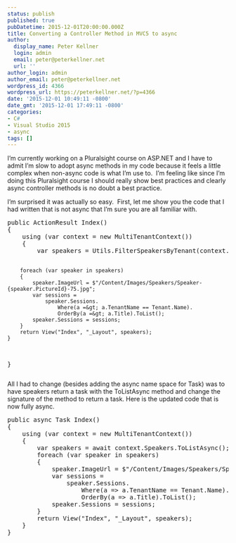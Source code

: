 ```yaml
---
status: publish
published: true
pubDatetime: 2015-12-01T20:00:00.000Z
title: Converting a Controller Method in MVC5 to async
author:
  display_name: Peter Kellner
  login: admin
  email: peter@peterkellner.net
  url: ''
author_login: admin
author_email: peter@peterkellner.net
wordpress_id: 4366
wordpress_url: https://peterkellner.net/?p=4366
date: '2015-12-01 10:49:11 -0800'
date_gmt: '2015-12-01 17:49:11 -0800'
categories:
- C#
- Visual Studio 2015
- async
tags: []
---
```

<p>I’m currently working on a Pluralsight course on ASP.NET and I have to admit I’m slow to adopt async methods in my code because it feels a little complex when non-async code is what I’m use to.  I’m feeling like since I’m doing this Pluralsight course I should really show best practices and clearly async controller methods is no doubt a best practice.</p>
<p>I’m surprised it was actually so easy.  First, let me show you the code that I had written that is not async that I’m sure you are all familiar with.</p>
<pre lang="c#">public ActionResult Index()
{
    using (var context = new MultiTenantContext())
    {
        var speakers = Utils.FilterSpeakersByTenant(context.Speakers.ToList(), Tenant.Name);

        foreach (var speaker in speakers)
        {
            speaker.ImageUrl = $"/Content/Images/Speakers/Speaker-{speaker.PictureId}-75.jpg";
            var sessions =
                speaker.Sessions.
                    Where(a =&gt; a.TenantName == Tenant.Name).
                    OrderBy(a =&gt; a.Title).ToList();
            speaker.Sessions = sessions;
        }
        return View("Index", "_Layout", speakers);
    }
}</pre>
<p>All I had to change (besides adding the async name space for Task) was to have speakers return a task with the ToListAsync method and change the signature of the method to return a task. Here is the updated code that is now fully async.</p>
<pre lang="c#">public async Task Index()
{
    using (var context = new MultiTenantContext())
    {
        var speakers = await context.Speakers.ToListAsync();
        foreach (var speaker in speakers)
        {
            speaker.ImageUrl = $"/Content/Images/Speakers/Speaker-{speaker.PictureId}-75.jpg";
            var sessions =
                speaker.Sessions.
                    Where(a =&gt; a.TenantName == Tenant.Name).
                    OrderBy(a =&gt; a.Title).ToList();
            speaker.Sessions = sessions;
        }
        return View("Index", "_Layout", speakers);
    }
}</pre>
